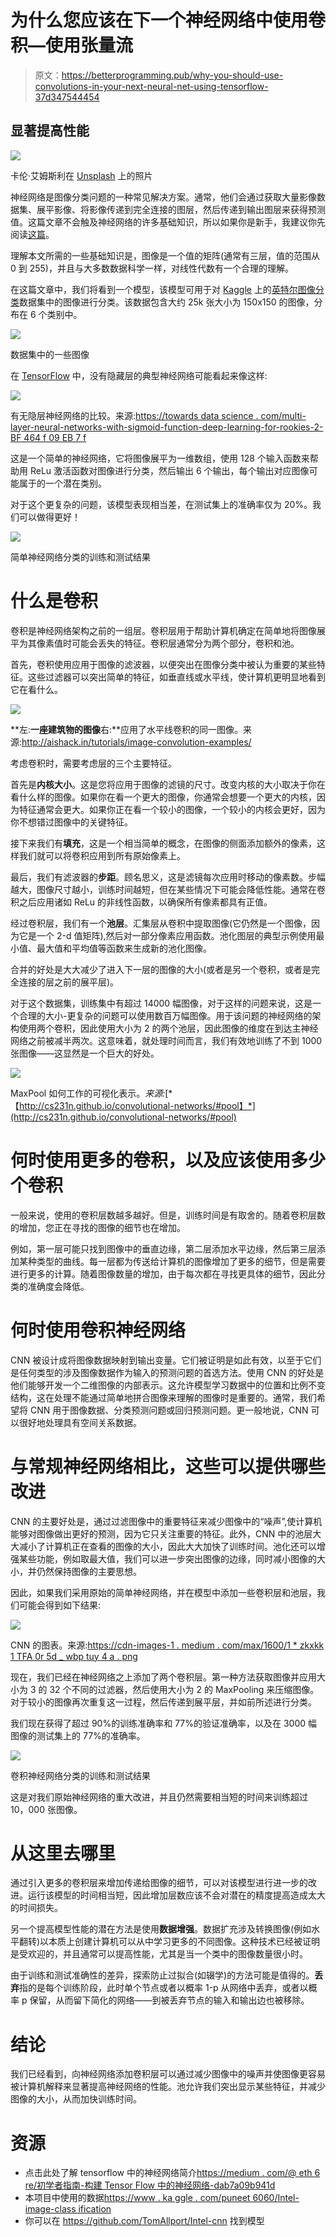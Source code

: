 # 为什么您应该在下一个神经网络中使用卷积—使用张量流

> 原文：<https://betterprogramming.pub/why-you-should-use-convolutions-in-your-next-neural-net-using-tensorflow-37d347544454>

## 显著提高性能

![](img/82d32bd567d800650ddb7772b2c22485.png)

卡伦·艾姆斯利在 [Unsplash](https://unsplash.com/search/photos/mountains?utm_source=unsplash&utm_medium=referral&utm_content=creditCopyText) 上的照片

神经网络是图像分类问题的一种常见解决方案。通常，他们会通过获取大量影像数据集、展平影像、将影像传递到完全连接的图层，然后传递到输出图层来获得预测值。这篇文章不会触及神经网络的许多基础知识，所以如果你是新手，我建议你先阅读[这篇](https://medium.com/@eth6re/beginners-guide-to-building-neural-networks-in-tensorflow-dab7a09b941d)。

理解本文所需的一些基础知识是，图像是一个值的矩阵(通常有三层，值的范围从 0 到 255)，并且与大多数数据科学一样，对线性代数有一个合理的理解。

在这篇文章中，我们将看到一个模型，该模型可用于对 [Kaggle](https://www.kaggle.com/) 上的[英特尔图像分类](https://www.kaggle.com/puneet6060/intel-image-classification)数据集中的图像进行分类。该数据包含大约 25k 张大小为 150x150 的图像，分布在 6 个类别中。

![](img/b861ce63a14aee9c0e199b0aa7d72256.png)

数据集中的一些图像

在 [TensorFlow](https://www.tensorflow.org/) 中，没有隐藏层的典型神经网络可能看起来像这样:

![](img/5991e8163b5b18311ea92c9fc0b9bf84.png)

有无隐层神经网络的比较。来源:[https://towards data science . com/multi-layer-neural-networks-with-sigmoid-function-deep-learning-for-rookies-2-BF 464 f 09 EB 7 f](https://towardsdatascience.com/multi-layer-neural-networks-with-sigmoid-function-deep-learning-for-rookies-2-bf464f09eb7f)

这是一个简单的神经网络，它将图像展平为一维数组，使用 128 个输入函数来帮助用 ReLu 激活函数对图像进行分类，然后输出 6 个输出，每个输出对应图像可能属于的一个潜在类别。

对于这个更复杂的问题，该模型表现相当差，在测试集上的准确率仅为 20%。我们可以做得更好！

![](img/7232ef803ae0b692b182b10b262a8755.png)

简单神经网络分类的训练和测试结果

# 什么是卷积

卷积是神经网络架构之前的一组层。卷积层用于帮助计算机确定在简单地将图像展平为其像素值时可能会丢失的特征。卷积层通常分为两个部分，卷积和池。

首先，卷积使用应用于图像的滤波器，以便突出在图像分类中被认为重要的某些特征。这些过滤器可以突出简单的特征，如垂直线或水平线，使计算机更明显地看到它在看什么。

![](img/12cc8581bd1f62c03846b33a4f239d09.png)

**左:**一座建筑物的图像**右:**应用了水平线卷积的同一图像。来源:http://aishack.in/tutorials/image-convolution-examples/

考虑卷积时，需要考虑层的三个主要特征。

首先是**内核大小**。这是您将应用于图像的滤镜的尺寸。改变内核的大小取决于你在看什么样的图像。如果你在看一个更大的图像，你通常会想要一个更大的内核，因为特征通常会更大。如果你正在看一个较小的图像，一个较小的内核会更好，因为你不想错过图像中的关键特征。

接下来我们有**填充**，这是一个相当简单的概念，在图像的侧面添加额外的像素，这样我们就可以将卷积应用到所有原始像素上。

最后，我们有滤波器的**步距**。顾名思义，这是滤镜每次应用时移动的像素数。步幅越大，图像尺寸越小，训练时间越短，但在某些情况下可能会降低性能。通常在卷积之后应用诸如 ReLu 的非线性函数，以确保所有像素都具有正值。

经过卷积层，我们有一个**池层**。汇集层从卷积中提取图像(它仍然是一个图像，因为它是一个 2-d 值矩阵),然后对一部分像素应用函数。池化图层的典型示例使用最小值、最大值和平均值等函数来生成新的池化图像。

合并的好处是大大减少了进入下一层的图像的大小(或者是另一个卷积，或者是完全连接的层之前的展平层)。

对于这个数据集，训练集中有超过 14000 幅图像，对于这样的问题来说，这是一个合理的大小-更复杂的问题可以使用数百万幅图像。用于该问题的神经网络的架构使用两个卷积，因此使用大小为 2 的两个池层，因此图像的维度在到达主神经网络之前被减半两次。这意味着，就处理时间而言，我们有效地训练了不到 1000 张图像——这显然是一个巨大的好处。

![](img/43c9d1def28f9c877534635172a57cd8.png)

MaxPool 如何工作的可视化表示。*来源:*[*【http://cs231n.github.io/convolutional-networks/#pool】*](http://cs231n.github.io/convolutional-networks/#pool)

# 何时使用更多的卷积，以及应该使用多少个卷积

一般来说，使用的卷积层数越多越好。但是，训练时间是有取舍的。随着卷积层数的增加，您正在寻找的图像的细节也在增加。

例如，第一层可能只找到图像中的垂直边缘，第二层添加水平边缘，然后第三层添加某种类型的曲线。每一层都为传送给计算机的图像增加了更多的细节，但是需要进行更多的计算。随着图像数量的增加，由于每次都在寻找更具体的细节，因此分类的准确度会降低。

# 何时使用卷积神经网络

CNN 被设计成将图像数据映射到输出变量。它们被证明是如此有效，以至于它们是任何类型的涉及图像数据作为输入的预测问题的首选方法。使用 CNN 的好处是他们能够开发一个二维图像的内部表示。这允许模型学习数据中的位置和比例不变结构，这在处理不能通过简单地拼合图像来理解的图像时是重要的。通常，我们希望将 CNN 用于图像数据、分类预测问题或回归预测问题。更一般地说，CNN 可以很好地处理具有空间关系数据。

# 与常规神经网络相比，这些可以提供哪些改进

CNN 的主要好处是，通过过滤图像中的重要特征来减少图像中的“噪声”,使计算机能够对图像做出更好的预测，因为它只关注重要的特征。此外，CNN 中的池层大大减小了计算机正在查看的图像的大小，因此大大加快了训练时间。池化还可以增强某些功能，例如取最大值，我们可以进一步突出图像的边缘，同时减小图像的大小，并仍然保持图像的主要思想。

因此，如果我们采用原始的简单神经网络，并在模型中添加一些卷积层和池层，我们可能会得到如下结果:

![](img/eae6ebeb3f2eb08e90672ba3e8f49c93.png)

CNN 的图表。来源:[https://cdn-images-1 . medium . com/max/1600/1 * zkxkk 1 TFA 0r 5d _ wbp tuy 4 a . png](https://cdn-images-1.medium.com/max/1600/1*zkxkk1tfa0r5D_wbptUy4A.png)

现在，我们已经在神经网络之上添加了两个卷积层。第一种方法获取图像并应用大小为 3 的 32 个不同的过滤器，然后使用大小为 2 的 MaxPooling 来压缩图像。对于较小的图像再次重复这一过程，然后传递到展平层，并如前所述进行分类。

我们现在获得了超过 90%的训练准确率和 77%的验证准确率，以及在 3000 幅图像的测试集上的 77%的准确率。

![](img/0f3e6e14946ea8a3f03e704122063f5c.png)

卷积神经网络分类的训练和测试结果

这是对我们原始神经网络的重大改进，并且仍然需要相当短的时间来训练超过 10，000 张图像。

# 从这里去哪里

通过引入更多的卷积层来增加传递给图像的细节，可以对该模型进行进一步的改进。运行该模型的时间相当短，因此增加层数应该不会对潜在的精度提高造成太大的时间损失。

另一个提高模型性能的潜在方法是使用**数据增强**。数据扩充涉及转换图像(例如水平翻转)以本质上创建计算机可以从中学习更多的不同图像。这种技术已经被证明是受欢迎的，并且通常可以提高性能，尤其是当一个类中的图像数量很小时。

由于训练和测试准确性的差异，探索防止过拟合(如辍学)的方法可能是值得的。**丢弃**指的是每个训练阶段，此时单个节点或者以概率 1-p 从网络中丢弃，或者以概率 p 保留，从而留下简化的网络——到被丢弃节点的输入和输出边也被移除。

# 结论

我们已经看到，向神经网络添加卷积层可以通过减少图像中的噪声并使图像更容易被计算机解释来显著提高神经网络的性能。池允许我们突出显示某些特征，并减少图像的大小，从而加快训练时间。

# 资源

*   点击此处了解 tensorflow 中的神经网络简介[https://medium . com/@ eth 6 re/初学者指南-构建 Tensor Flow 中的神经网络-dab7a09b941d](https://medium.com/@eth6re/beginners-guide-to-building-neural-networks-in-tensorflow-dab7a09b941d)
*   本项目中使用的数据[https://www . ka ggle . com/puneet 6060/Intel-image-class ification](https://www.kaggle.com/puneet6060/intel-image-classification)
*   你可以在 https://github.com/TomAllport/Intel-cnn 找到模型